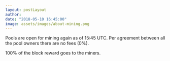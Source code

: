 ```yaml
---
layout: postLayout
author:
date: "2018-05-10 16:45:00"
image: assets/images/about-mining.png
---
```


Pools are open for mining again as of 15:45 UTC. Per agreement between all the pool owners there are no fees (0%).

100% of the block reward goes to the miners.
